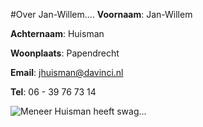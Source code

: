 #Over Jan-Willem....
**Voornaam**: Jan-Willem

**Achternaam**: Huisman

**Woonplaats**: Papendrecht

**Email**: [jhuisman@davinci.nl](jhuisman@davinci.nl)

**Tel**: 06 - 39 76 73 14


![Meneer Huisman heeft swag...](http://www.jwhuisman.nl/custom/big/profile.jpg)
